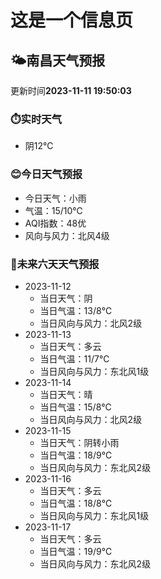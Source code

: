 # 这是一个信息页 
## 🌤️**南昌**天气预报
更新时间**2023-11-11 19:50:03**
### ⏱️实时天气
- 阴12℃
### 😊今日天气预报
- 今日天气：小雨
- 气温：15/10℃
- AQI指数：48优
- 风向与风力：北风4级
### 🤩未来六天天气预报
- 2023-11-12
  - 当日天气：阴
  - 当日气温：13/8℃
  - 当日风向与风力：北风2级
- 2023-11-13
  - 当日天气：多云
  - 当日气温：11/7℃
  - 当日风向与风力：东北风1级
- 2023-11-14
  - 当日天气：晴
  - 当日气温：15/8℃
  - 当日风向与风力：北风2级
- 2023-11-15
  - 当日天气：阴转小雨
  - 当日气温：18/9℃
  - 当日风向与风力：东北风2级
- 2023-11-16
  - 当日天气：多云
  - 当日气温：18/8℃
  - 当日风向与风力：东北风1级
- 2023-11-17
  - 当日天气：多云
  - 当日气温：19/9℃
  - 当日风向与风力：东北风2级

